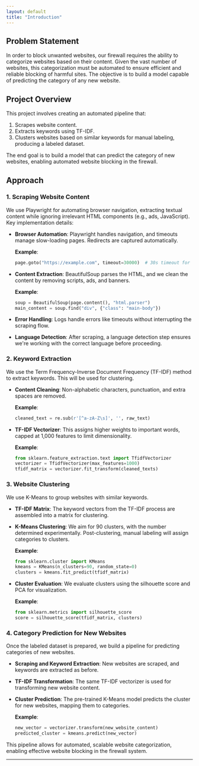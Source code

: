 ```yaml
---
layout: default
title: "Introduction"
---
```


## Problem Statement

In order to block unwanted websites, our firewall requires the ability to categorize websites based on their content. Given the vast number of websites, this categorization must be automated to ensure efficient and reliable blocking of harmful sites. The objective is to build a model capable of predicting the category of any new website.

## Project Overview

This project involves creating an automated pipeline that:

1. Scrapes website content.
2. Extracts keywords using TF-IDF.
3. Clusters websites based on similar keywords for manual labeling, producing a labeled dataset.

The end goal is to build a model that can predict the category of new websites, enabling automated website blocking in the firewall.

## Approach

### 1. Scraping Website Content

We use Playwright for automating browser navigation, extracting textual content while ignoring irrelevant HTML components (e.g., ads, JavaScript). Key implementation details:

- **Browser Automation**: Playwright handles navigation, and timeouts manage slow-loading pages. Redirects are captured automatically.
  
  **Example**:
  ```python
  page.goto("https://example.com", timeout=30000)  # 30s timeout for slow pages
  ```

- **Content Extraction**: BeautifulSoup parses the HTML, and we clean the content by removing scripts, ads, and banners.

  **Example**:
  ```python
  soup = BeautifulSoup(page.content(), "html.parser")
  main_content = soup.find("div", {"class": "main-body"})
  ```

- **Error Handling**: Logs handle errors like timeouts without interrupting the scraping flow.

- **Language Detection**: After scraping, a language detection step ensures we're working with the correct language before proceeding.

### 2. Keyword Extraction

We use the Term Frequency-Inverse Document Frequency (TF-IDF) method to extract keywords. This will be used for clustering.

- **Content Cleaning**: Non-alphabetic characters, punctuation, and extra spaces are removed.

  **Example**:
  ```python
  cleaned_text = re.sub(r'[^a-zA-Z\s]', '', raw_text)
  ```

- **TF-IDF Vectorizer**: This assigns higher weights to important words, capped at 1,000 features to limit dimensionality.

  **Example**:
  ```python
  from sklearn.feature_extraction.text import TfidfVectorizer
  vectorizer = TfidfVectorizer(max_features=1000)
  tfidf_matrix = vectorizer.fit_transform(cleaned_texts)
  ```

### 3. Website Clustering

We use K-Means to group websites with similar keywords.

- **TF-IDF Matrix**: The keyword vectors from the TF-IDF process are assembled into a matrix for clustering.

- **K-Means Clustering**: We aim for 90 clusters, with the number determined experimentally. Post-clustering, manual labeling will assign categories to clusters.

  **Example**:
  ```python
  from sklearn.cluster import KMeans
  kmeans = KMeans(n_clusters=90, random_state=0)
  clusters = kmeans.fit_predict(tfidf_matrix)
  ```

- **Cluster Evaluation**: We evaluate clusters using the silhouette score and PCA for visualization.

  **Example**:
  ```python
  from sklearn.metrics import silhouette_score
  score = silhouette_score(tfidf_matrix, clusters)
  ```

### 4. Category Prediction for New Websites

Once the labeled dataset is prepared, we build a pipeline for predicting categories of new websites.

- **Scraping and Keyword Extraction**: New websites are scraped, and keywords are extracted as before.

- **TF-IDF Transformation**: The same TF-IDF vectorizer is used for transforming new website content.

- **Cluster Prediction**: The pre-trained K-Means model predicts the cluster for new websites, mapping them to categories.

  **Example**:
  ```python
  new_vector = vectorizer.transform(new_website_content)
  predicted_cluster = kmeans.predict(new_vector)
  ```

This pipeline allows for automated, scalable website categorization, enabling effective website blocking in the firewall system.

---
